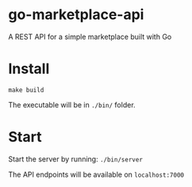 # go-marketplace-api
A REST API for a simple marketplace built with Go


# Install

`make build`

The executable will be in `./bin/` folder.

# Start

Start the server by running:
```./bin/server```

The API endpoints will be available on `localhost:7000`
